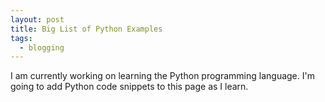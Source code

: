 ```yaml
---
layout: post
title: Big List of Python Examples
tags:
  - blogging
---
```


I am currently working on learning the Python programming language. I'm going to add Python code snippets to this page as I learn.
